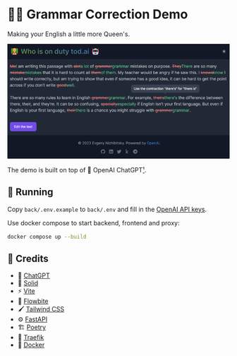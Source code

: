 # 🧑‍🏫 Grammar Correction Demo

Making your English a little more Queen's.

![Demo screenshot](docs/demo.png "Demo Screenshot")

The demo is built on top of 🤖 OpenAI ChatGPT[¹](#-credits).

## 🚀 Running

Copy `back/.env.example` to `back/.env` and fill in the [OpenAI API keys](https://platform.openai.com/account/api-keys).

Use docker compose to start backend, frontend and proxy:

```bash
docker compose up --build
```

## 🤗 Credits

- 🤖 [ChatGPT](https://chat.openai.com)
- 🔵 [Solid](https://www.solidjs.com/)
- ⚡ [Vite](https://vitejs.dev/)
- 🎨 [Flowbite](https://flowbite.com/)
- 🖌️ [Tailwind CSS](https://tailwindcss.com/)
- ⚙️ [FastAPI](https://fastapi.tiangolo.com/)
- 🏗️ [Poetry](https://python-poetry.org/)
- 🚦 [Traefik](https://doc.traefik.io/traefik/)
- 🐋 [Docker](https://docs.docker.com)
